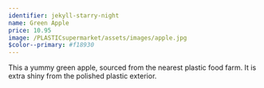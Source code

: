 ```yaml
---
identifier: jekyll-starry-night
name: Green Apple
price: 10.95
image: /PLASTICsupermarket/assets/images/apple.jpg
$color--primary: #f18930
---
```

This a yummy green apple, sourced from the nearest plastic food farm. It is extra shiny from the polished plastic exterior. 
